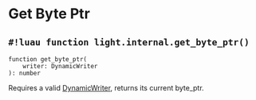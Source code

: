 # Get Byte Ptr

## `#!luau function light.internal.get_byte_ptr()`

```luau title=' <!-- client --> <!-- server --> <!-- shared --> <!-- experimental --> <!-- sync -->'
function get_byte_ptr(
    writer: DynamicWriter
): number
```

Requires a valid [DynamicWriter](./index.md), returns its current byte_ptr.

